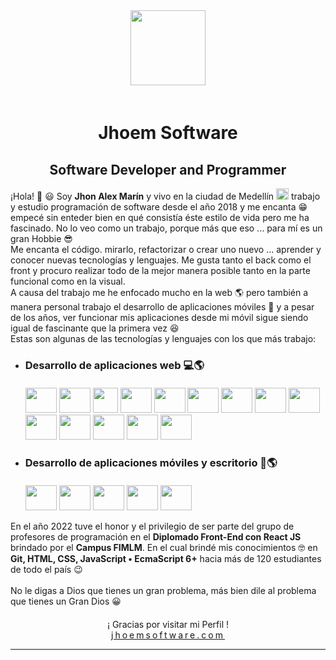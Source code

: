 <!--
### Hi there 👋
**JhoemSoftware/JhoemSoftware** is a ✨ _special_ ✨ repository because its `README.md` (this file) appears on your GitHub profile.

Here are some ideas to get you started:

- 🔭 I’m currently working on ...
- 🌱 I’m currently learning ...
- 👯 I’m looking to collaborate on ...
- 🤔 I’m looking for help with ...
- 💬 Ask me about ...
- 📫 How to reach me: ...
- 😄 Pronouns: ...
- ⚡ Fun fact: ...
-->

<!DOCTYPE html>
<html>
<head>
</head>
<body>
	<div align="center">
		<img src="https://jhoemsoftware.com/assets/img/jhoem.jpg" style="width: 120px;margin-bottom:20px">
		<h1>Jhoem Software</h1>
	</div>
	<div align="center">
        <div align="center">
		    <h2>Software Developer and Programmer</h2>
	    </div>
        <div align="center">
            <p align="left">
                ¡Hola! 👋 😃 Soy <b>Jhon Alex Marín</b> y vivo en la ciudad de Medellín <img src="https://cdn.icon-icons.com/icons2/40/PNG/128/FlagofColombia_6558.png" style="width:20px;height:18px"/> trabajo y estudio programación de software desde el año 2018 y me encanta 😁 empecé sin enteder bien en qué consistía éste estilo de vida pero me ha fascinado. No lo veo como un trabajo, porque más que eso ... para mí es un gran Hobbie 😎 <br>
                Me encanta el código. mirarlo, refactorizar o crear uno nuevo ... aprender y conocer nuevas tecnologías y lenguajes. Me gusta tanto el back como el front y procuro realizar todo de la mejor manera posible tanto en la parte funcional como en la visual.<br>A causa del trabajo me he enfocado mucho en la web 🌎 pero también a manera personal trabajo el desarrollo de aplicaciones móviles 📱 y a pesar de los años, ver funcionar mis aplicaciones desde mi móvil sigue siendo igual de fascinante que la primera vez 😆
                <br>Estas son algunas de las tecnologías y lenguajes con los que más trabajo:
            </p>
            <ul>
                <li align='left'>
                        <h3 style="margin-bottom:20px">Desarrollo de aplicaciones web 💻🌎</h3>
                        <!-- HTML -->
                        <img src="https://cdn.icon-icons.com/icons2/2107/PNG/512/file_type_html_icon_130541.png" style="width:50px;height:40px">
                        <!-- CSS -->
                        <img src="https://cdn.icon-icons.com/icons2/2107/PNG/512/file_type_css_icon_130661.png" style="width:50px;height:40px">
                        <!-- Bootstrap -->
                        <img src="https://cdn.icon-icons.com/icons2/2415/PNG/512/bootstrap_plain_logo_icon_146619.png" style="width:40px;height:40px">
                        <!-- Tailwind -->
                        <img src="https://cdn.icon-icons.com/icons2/2107/PNG/512/file_type_tailwind_icon_130128.png" style="width:50px;height:40px">
                        <!-- JS -->
                        <img src="https://cdn.icon-icons.com/icons2/2107/PNG/512/file_type_js_official_icon_130509.png" style="width:50px;height:40px">
                        <!-- TS -->
                        <img src="https://cdn.icon-icons.com/icons2/2107/PNG/512/file_type_typescript_official_icon_130107.png" style="width:50px;height:40px">
                        <!-- Node -->
                        <img src="https://cdn.icon-icons.com/icons2/2107/PNG/512/file_type_node_icon_130301.png" style="width:50px;height:40px">
                        <!-- Vue -->
                        <img src="https://cdn.icon-icons.com/icons2/2107/PNG/512/file_type_vue_icon_130078.png" style="width:50px;height:40px">
                        <!-- React -->
                        <img src="https://cdn.icon-icons.com/icons2/2415/PNG/512/react_original_logo_icon_146374.png" style="width:50px;height:40px">
                        <!-- Angular -->
                        <img src="https://cdn.icon-icons.com/icons2/2107/PNG/512/file_type_angular_icon_130754.png" style="width:50px;height:40px">
                        <!-- PHP -->
                        <img src="https://cdn.icon-icons.com/icons2/2415/PNG/512/php_plain_logo_icon_146397.png" style="width:50px;height:40px">
                        <!-- Yii -->
                        <img src="https://cdn.icon-icons.com/icons2/2415/PNG/512/yii_original_logo_icon_146285.png" style="width:50px;height:40px">
                        <!-- Laravel -->
                        <img src="https://cdn.icon-icons.com/icons2/2699/PNG/512/laravel_logo_icon_168331.png" style="width:50px;height:40px">
                        <!-- CodeIgniter -->
                        <img src="https://cdn.icon-icons.com/icons2/2415/PNG/512/codeigniter_plain_logo_icon_146591.png" style="width:50px;height:40px;">
                    </li>
                    <li align='left' style="margin-top:20px">
                        <h3 style="margin-bottom:20px">Desarrollo de aplicaciones móviles y escritorio 📱🌎</h3>
                        <!-- Java -->
                        <img src="https://cdn.icon-icons.com/icons2/2415/PNG/512/java_original_logo_icon_146458.png" style="width:50px;height:40px">
                        <!-- Python -->
                        <img src="https://cdn.icon-icons.com/icons2/112/PNG/512/python_18894.png" style="width:50px;height:40px">
                        <!-- C-Sharp -->
                        <img src="https://cdn.icon-icons.com/icons2/2415/PNG/512/csharp_original_logo_icon_146578.png" style="width:50px;height:40px">
                        <!-- Kotlin -->
                        <img src="https://cdn.icon-icons.com/icons2/2107/PNG/512/file_type_kotlin_icon_130487.png" style="width:50px;height:40px">
                        <!-- Flutter -->
                        <img src="https://cdn.icon-icons.com/icons2/2107/PNG/512/file_type_flutter_icon_130599.png" style="width:50px;height:40px">
                    </li>
            </ul>
            <p align='left'>
                En el año 2022 tuve el honor y el privilegio de ser parte del grupo de profesores de programación en el <b>Diplomado Front-End con React JS</b> brindado por el <b>Campus FIMLM</b>. En el cual brindé mis conocimientos 🤓 en <b> Git, HTML, CSS, JavaScript • EcmaScript 6+</b> hacia más de 120 estudiantes de todo el país 😉
                <br><br>
                No le digas a Dios que tienes un gran problema, más bien dile al problema que tienes un Gran Dios 😀
            </p>            
        </div>
		<p style="margin-top:20px">¡ Gracias por visitar mi Perfil !<br>
        <a href="https://jhoemsoftware.com/" target="_blank" style="letter-spacing: 3px">jhoemsoftware.com</a>
        </p>
        <hr style="margin-top:10px">
	</div>
</body>
</html>

